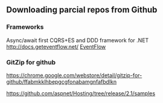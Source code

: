 ## Downloading parcial repos from Github

### Frameworks

Async/await first CQRS+ES and DDD framework for .NET http://docs.geteventflow.net/
[EventFlow](https://github.com/eventflow/EventFlow)

### GitZip for github
https://chrome.google.com/webstore/detail/gitzip-for-github/ffabmkklhbepgcgfonabamgnfafbdlkn

https://github.com/aspnet/Hosting/tree/release/2.1/samples
